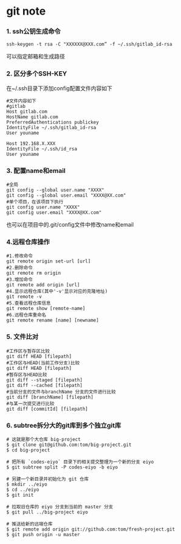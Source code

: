 # git note

### 1. ssh公钥生成命令

```ssh-keygen -t rsa -C "XXXXXX@XXX.com” -f ~/.ssh/gitlab_id-rsa```

可以指定邮箱和生成路径

### 2. 区分多个SSH-KEY

在~/.ssh目录下添加config配置文件内容如下

```Host gitlab.com
#文件内容如下
#gitlab
Host gitlab.com
HostName gitlab.com
PreferredAuthentications publickey
IdentityFile ~/.ssh/gitlab_id-rsa
User youname

Host 192.168.X.XXX
IdentityFile ~/.ssh/id_rsa
User youname
```

### 3. 配置name和email

```git config --global user.name "XXXX@XX.com"
#全局
git config --global user.name "XXXX"
git config --global user.email "XXXX@XX.com"
#单个项目，在该项目下执行
git config user.name "XXXX"
git config user.email "XXXX@XX.com"
```

也可以在项目中的.git/config文件中修改name和email

### 4.远程仓库操作

```
#1.修改命令
git remote origin set-url [url]
#2.删除命令
git remote rm origin
#3.增加命令
git remote add origin [url]
#4.显示远程仓库(其中'-v'显示对应的克隆地址)
git remote -v
#5.查看远程仓库信息
git remote show [remote-name]
#6.远程仓库重命名
git remote rename [name] [newname]
```

### 5. 文件比对

```
#工作区与暂存区比较
git diff HEAD [filepath]
#工作区与HEAD(当前工作分支)比较
git diff HEAD [filepath]
#暂存区与HEAD比较
git diff --staged [filepath]
git diff --cached [filepath]
#当前分支的文件与branchName 分支的文件进行比较
git diff [branchName] [filepath]
#与某一次提交进行比较
git diff [commitId] [filepath]
```

### 6. subtree拆分大的git库到多个独立git库

```
# 这就是那个大仓库 big-project
$ git clone git@github.com:tom/big-project.git
$ cd big-project

# 把所有 `codes-eiyo` 目录下的相关提交整理为一个新的分支 eiyo
$ git subtree split -P codes-eiyo -b eiyo

# 另建一个新目录并初始化为 git 仓库
$ mkdir ../eiyo
$ cd ../eiyo
$ git init

# 拉取旧仓库的 eiyo 分支到当前的 master 分支
$ git pull ../big-project eiyo

# 推送给新的远端仓库
$ git remote add origin git://github.com:tom/fresh-project.git
$ git push origin -u master
```
